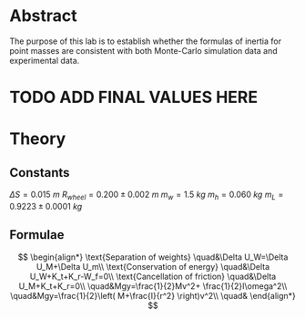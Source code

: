 # Abstract

The purpose of this lab is to establish whether the formulas of inertia for point masses are consistent with both Monte-Carlo simulation data and experimental data.

# TODO ADD FINAL VALUES HERE

# Theory

## Constants

$\Delta S=0.015~ m$
$R_{wheel}=0.200\pm0.002~ m$
$m_w=1.5~ kg$
$m_h=0.060~ kg$
$m_L=0.9223\pm0.0001~ kg$

## Formulae

$$
\begin{align*}
\text{Separation of weights} \quad&\Delta U_W=\Delta U_M+\Delta U_m\\
\text{Conservation of energy} \quad&\Delta U_W+K_t+K_r-W_f=0\\
\text{Cancellation of friction} \quad&\Delta U_M+K_t+K_r=0\\
\quad&Mgy=\frac{1}{2}Mv^2+ \frac{1}{2}I\omega^2\\
\quad&Mgy=\frac{1}{2}\left( M+\frac{I}{r^2} \right)v^2\\
\quad&
\end{align*}
$$

